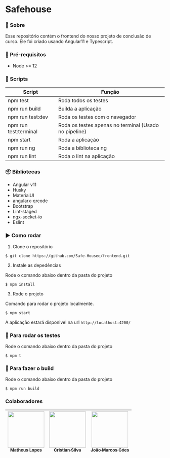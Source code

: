 # Safehouse

### :page_facing_up: Sobre

Esse repositório contém o frontend do nosso projeto de conclusão de curso. Ele foi criado usando Angular11 e Typescript.
### :bookmark_tabs: Pré-requisitos

* Node >= 12

### :scroll: Scripts 

Script   | Função
--------- | ------
npm test | Roda todos os testes
npm run build | Builda a aplicação
npm run test:dev | Roda os testes com o navegador
npm run test:terminal | Roda os testes apenas no terminal (Usado no pipeline)
npm start | Roda a aplicação
npm run ng | Roda a biblioteca ng
npm run lint | Roda o lint na aplicação
### :package: Bibliotecas

* Angular v11
* Husky
* MaterialUI
* angularx-qrcode
* Bootstrap
* Lint-staged
* ngx-socket-io
* Eslint
### :arrow_forward: Como rodar 

1. Clone o repositório

```
$ git clone https://github.com/Safe-Housee/frontend.git
```

2. Instale as depedências

Rode o comando abaixo dentro da pasta do projeto

```
$ npm install
```
3. Rode o projeto

Comando para rodar o projeto localmente.

```
$ npm start
```
A aplicação estará disponivel na url `http://localhost:4200/`
### :red_circle: Para rodar os testes 

Rode o comando abaixo dentro da pasta do projeto
```
$ npm t
```

### :hammer: Para fazer o build

Rode o comando abaixo dentro da pasta do projeto
```
$ npm run build
```

### Colaboradores 

[<img src="https://media-exp1.licdn.com/dms/image/D4D35AQF_CFQEmDWONQ/profile-framedphoto-shrink_800_800/0/1632754930758?e=1638550800&v=beta&t=AFJonuRvg1gdEGrHvrW8os-cd-822mhLDITzXDDL3tY" width=115 > <br> <sub> Matheus Lopes </sub>](https://www.linkedin.com/in/matheuslopes95b93bb499/) | [<img src="https://media-exp1.licdn.com/dms/image/C4E03AQEhYEuXoJCKyQ/profile-displayphoto-shrink_800_800/0/1598641124733?e=1643846400&v=beta&t=BTXkD07TMItzbjkkQrs-zbcy_QK6aO--2cVV5SScylU" width=115 > <br> <sub> Cristian Silva </sub>](https://www.linkedin.com/in/cristian-silva-dev/) | [<img src="https://media-exp1.licdn.com/dms/image/D4D35AQHj35q286mIzw/profile-framedphoto-shrink_800_800/0/1634910523502?e=1638550800&v=beta&t=bfzr2rreWdIYw1PeCguX1a2cic-zMFsK8SCBNwE53Sk" width=115 > <br> <sub> João Marcos Góes </sub>](https://www.linkedin.com/in/joaomarcosgoesdeoliveira/) 
| :---: | :---: | :---: |

  
